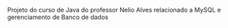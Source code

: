 Projeto do curso de Java do professor Nelio Alves relacionado a MySQL e gerenciamento de Banco de dados
